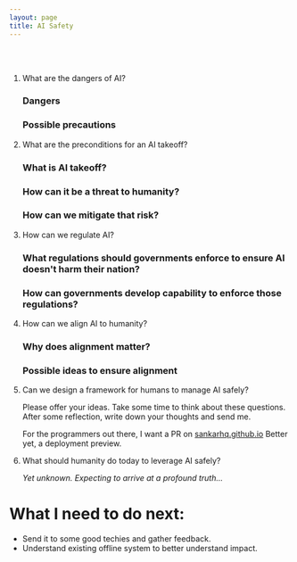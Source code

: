 ```yaml
---
layout: page
title: AI Safety
---
```


<br>
<br>


1. What are the dangers of AI?

    ### Dangers

    ### Possible precautions

2. What are the preconditions for an AI takeoff?

    ### What is AI takeoff?


    ### How can it be a threat to humanity?


    ### How can we mitigate that risk?


3. How can we regulate AI?

    ### What regulations should governments enforce to ensure AI doesn't harm their nation?

    ### How can governments develop capability to enforce those regulations?


4. How can we align AI to humanity?

    ### Why does alignment matter?

    ### Possible ideas to ensure alignment


5. Can we design a framework for humans to manage AI safely?

    Please offer your ideas. Take some time to think about these questions. 
    After some reflection, write down your thoughts and send me.

    For the programmers out there, I want a PR on [sankarhq.github.io]()
    Better yet, a deployment preview.


6. What should humanity do today to leverage AI safely?


    _Yet unknown. Expecting to arrive at a profound truth..._




# What I need to do next:

- Send it to some good techies and gather feedback.
- Understand existing offline system to better understand impact.